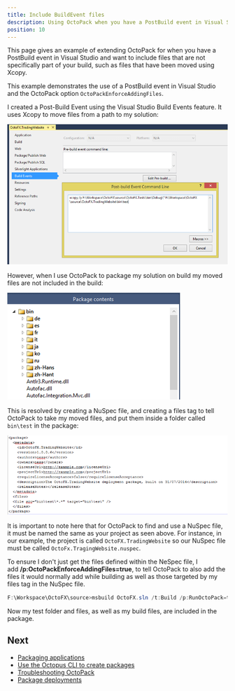 ```yaml
---
title: Include BuildEvent files
description: Using OctoPack when you have a PostBuild event in Visual Studio and want to include files that are not specifically part of your build.
position: 10
---
```


This page gives an example of extending OctoPack for when you have a PostBuild event in Visual Studio and want to include files that are not specifically part of your build, such as files that have been moved using Xcopy.

This example demonstrates the use of a PostBuild event in Visual Studio and the OctoPack option `OctoPackEnforceAddingFiles`.

I created a Post-Build Event using the Visual Studio Build Events feature. It uses Xcopy to move files from a path to my solution:

![Post-build event](images/post-build-event.png)

However, when I use OctoPack to package my solution on build my moved files are not included in the build:

![Sample package without files](images/sample-package-without-files.png)

This is resolved by creating a NuSpec file, and creating a files tag to tell OctoPack to take my moved files, and put them inside a folder called `bin\test` in the package:

![](images/nuspec-file.png)

It is important to note here that for OctoPack to find and use a NuSpec file, it must be named the same as your project as seen above. For instance, in our example, the project is called `OctoFX.TradingWebsite` so our NuSpec file must be called `OctoFx.TragingWebsite.nuspec`.

To ensure I don't just get the files defined within the NeSpec file, I add **/p:OctoPackEnforceAddingFiles=true**, to tell OctoPack to also add the files it would normally add while building as well as those targeted by my files tag in the NuSpec file.

```powershell
F:\Workspace\OctoFX\source>msbuild OctoFX.sln /t:Build /p:RunOctoPack=true /p:OctoPackPackageVersion=1.0.0.7 /p:OctoPackEnforceAddingFiles=true
```

Now my test folder and files, as well as my build files, are included in the package.

## Next

 - [Packaging applications](/docs/packaging-applications/index.md)
 - [Use the Octopus CLI to create packages](/docs/packaging-applications/create-packages/octopus-cli.md)
 - [Troubleshooting OctoPack](/docs/packaging-applications/create-packages/octopack/troubleshooting-octopack.md)
 - [Package deployments](/docs/deployment-examples/package-deployments/index.md)
